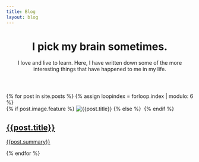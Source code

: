 ```yaml
---
title: Blog
layout: blog
---
```


<!-- This loops through the paginated posts 
<div class="row blog-posts-featured">
{% for post in site.posts %}
  <div class="article-wrapper z-depth-1 white">
    {% if post.image.feature %}
      <div class="feature-image">
        <img src="{{site.url}}/images/{{post.image.feature}}" alt="{{post.title}}">
      </div>
    {% endif %}
    <article>
      <h1><a href="{{ post.url }}">{{ post.title }}</a></h1>
      <span class="post-meta"><time datetime="{{ post.date | date_to_xmlschema }}" itemprop="datePublished">{{ post.date | date: "%b %-d, %Y" }}</time></span>
      <div class="content {{post.layout}}">
        {{ post.content }}
      </div>
    </article>
  </div>
{% endfor %}
</div>
-->
<!-- Main -->
<div id="main">
  <div class="inner">
    <header>
      <h1>I pick my brain sometimes.</h1>
      <p>I love and live to learn. Here, I have written down some of the more interesting things that have happened to me in my life.</p>
    </header>
    <section class="tiles">
      {% for post in site.posts %}
        {% assign loopindex = forloop.index | modulo: 6 %}
        <article class="style{{loopindex}}">
          <span class="image">
            {% if post.image.feature %}
              <img src="{{site.url}}/images/{{post.image.feature}}" alt="{{post.title}}">
            {% else %}
              <img src="{{site.url}}/images/banner.jpg" alt="" />
            {% endif %}
          </span>
          <a href="{{post.url}}">
            <h2>{{post.title}}</h2>
            <div class="content">
              <p>{{post.summary}}</p>
            </div>
          </a>
        </article>
      {% endfor %}
    </section>
  </div>
</div>
